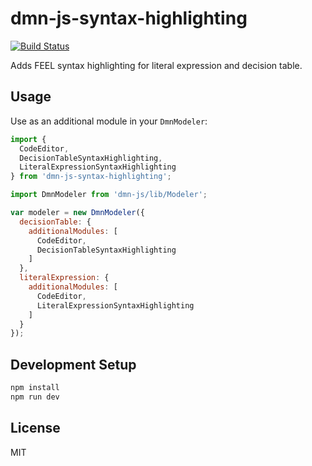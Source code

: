 # dmn-js-syntax-highlighting

[![Build Status](https://travis-ci.com/bpmn-io/dmn-js-syntax-highlighting.svg?branch=master)](https://travis-ci.com/bpmn-io/dmn-js-syntax-highlighting)

Adds FEEL syntax highlighting for literal expression and decision table.

## Usage

Use as an additional module in your `DmnModeler`:

```javascript
import {
  CodeEditor,
  DecisionTableSyntaxHighlighting,
  LiteralExpressionSyntaxHighlighting
} from 'dmn-js-syntax-highlighting';

import DmnModeler from 'dmn-js/lib/Modeler';

var modeler = new DmnModeler({
  decisionTable: {
    additionalModules: [
      CodeEditor,
      DecisionTableSyntaxHighlighting
    ]
  },
  literalExpression: {
    additionalModules: [
      CodeEditor,
      LiteralExpressionSyntaxHighlighting
    ]
  }
});
```

## Development Setup

```sh
npm install
npm run dev
```

## License

MIT
